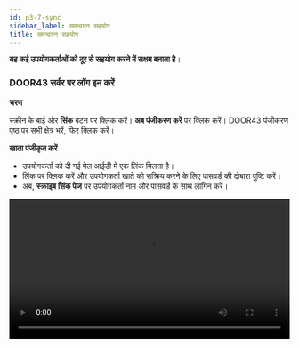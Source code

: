 ```yaml
---
id: p3-7-sync
sidebar_label: समन्वयन सहयोग
title: समन्वयन सहयोग
---
```

**यह कई उपयोगकर्ताओं को दूर से सहयोग करने में सक्षम बनाता है**।

### DOOR43 सर्वर पर लॉग इन करें ###

 **चरण**

स्क्रीन के बाई ओर **सिंक** बटन पर क्लिक करें।
**अब पंजीकरण करें** पर क्लिक करें। DOOR43 पंजीकरण पृष्ठ पर सभी क्षेत्र भरें, फिर क्लिक करें।

**खाता पंजीकृत करें**
- उपयोगकर्ता को दी गई मेल आईडी में एक लिंक मिलता है।
- लिंक पर क्लिक करें और उपयोगकर्ता खाते को सक्रिय करने के लिए पासवर्ड की दोबारा पुष्टि करें।
- अब, **स्क्राइब सिंक पेज** पर उपयोगकर्ता नाम और पासवर्ड के साथ लॉगिन करें।
<video controls src="/assets/Logintotheserver.mov" width="100%" type="video/mov"/>

### क्लाउड सिंक ###

- अपने DOOR 43 खाते तक पहुँचने के लिए एक वैध उपयोगकर्ता नाम और पासवर्ड दर्ज करें।
- **सिंक** फलक से उस प्रोजेक्ट का चयन करें जिस पर आप काम करना चाहते हैं।
- वांछित प्रोजेक्ट का चयन करने के बाद सिंक फलक पर **क्लाउड सिंक** बटन पर क्लिक करें।
- एक प्रगति पट्टी दिखाई देगी, जो **सिंक** प्रक्रिया की स्थिति और पूर्णता दिखाएगी।
- एक बार प्रोजेक्ट सफलतापूर्वक सिंक हो जाने पर, इसे **क्लाउड प्रोजेक्ट्स** फलक के नीचे सूचीबद्ध किया जाएगा।

<video controls src="/assets/cloudsync.mov" width="100%" type="video/mp4"/>



### ऑफ़लाइन सिंक ###

**चरण**

- अपने DOOR 43 खाते तक पहुंचने के लिए एक वैध उपयोगकर्ता नाम और पासवर्ड दर्ज करें।
- क्लाउड प्रोजेक्ट्स फलक में, निर्दिष्ट फ़ील्ड में प्रोजेक्ट स्वामी का उपयोगकर्ता नाम दर्ज करें।
- वह प्रोजेक्ट चुनें जिसे आप अपने स्थानीय सिस्टम पर डाउनलोड करना चाहते हैं।
- चयनित प्रोजेक्ट को फ़िल्टर किया जाएगा, और क्लाउड प्रोजेक्ट्स फलक **ऑफ़लाइन सिंक** बटन दिखाएगा।
- **ऑफ़लाइन सिंक** बटन पर क्लिक करके, आप प्रोजेक्ट को अपने स्थानीय सिस्टम पर डाउनलोड कर सकते हैं।
- डाउनलोड किया गया प्रोजेक्ट **सिंक** फलक में दिखाई देगा।
- डाउनलोड किए गए प्रोजेक्ट को संपादित करने के लिए, प्रोजेक्ट पृष्ठ पर जाएँ और डाउनलोड किए गए प्रोजेक्ट को चुनें।
<video controls src="/assets/offlinesync.mov" width="100%" type="video/mp4"/>



<n><p><h2> किसी साझा प्रोजेक्ट में योगदान करें</h2></p></n>

**चरण**

### प्रोजेक्ट मालिक ###

- प्रोजेक्ट के मालिक को DOOR43 में लॉगिन करना होगा, https://git.door43.org/
- **सहयोग** करने के लिए प्रोजेक्ट का चयन करें।
- **सहयोगी** टैब पर क्लिक करें।
- सहयोगियों के नाम जोड़ें।
- **सहयोगी जोड़ें** का चयन करें।
- सहयोगी को प्रशासक, लिखने, या पढ़ने के रूप में पहुँच प्रदान करें।

### सहयोगकर्ता ###

- **सिंक** पेज पर जाएँ।
- DOOR43 खाते में लॉगिन करें।
- उपयोगकर्ता/सहयोगी स्क्राइब के सिंक पेज पर दिए गए फ़ील्ड में प्रोजेक्ट मालिक का नाम दर्ज कर सकता है।
- काम करने के लिए प्रोजेक्ट का चयन करें।
- ऊपर दाईं ओर **ऑफ़लाइन सिंक** पर क्लिक करें।
- प्रोजेक्ट को **स्क्राइब** के साथ समन्वयित किया जाएगा।
- नीचे बाईं ओर 'प्रोजेक्ट सिंक टू स्क्राइब सफल' बताने वाली एक अधिसूचना दिखाई देगी।
- परियोजना अब काम के लिए स्थापित की गई है।

<video controls src="/assets/collabsync.mov" width="100%" type="video/mp4"/>



### किसी प्रोजेक्ट को सिंक कैसे करें ###

**चरण**
- विंडो के बाईं ओर **सिंक** बटन पर क्लिक करें।
  (यदि आप नए उपयोगकर्ता हैं, तो DOOR43 में एक नया खाता बनाएँ)
- सिंक पेज में DOOR43 खाते में लॉगिन करें।
- सभी उपयोगकर्ता परियोजनाओं की एक सूची सिंक विंडो के बाईं ओर दिखाई देगी।
- स्क्रीन के दाईं ओर DOOR43 रिमोट सर्वर पर सहेजे गए सभी प्रोजेक्ट प्रदर्शित होंगे।
- किसी प्रोजेक्ट को स्क्रीन के दाईं ओर रखे कंटेनर में खींचें और छोड़ें।
- स्क्रीन के शीर्ष पर, उपयोगकर्ता अपलोडिंग प्रोग्रेस बार देख सकता है।
- फिर प्रोजेक्ट को DOOR43 रिमोट सर्वर पर अपलोड किया जाएगा और स्क्रीन के दाहिने कॉलम में उपयोगकर्ता को प्रदर्शित किया जाएगा।
<video controls src="/assets/syncaproject.mov" width="100%" type="video/mp4"/>

### प्रोजेक्ट मॉड्यूल से प्रोजेक्ट को सिंक कैसे करें ###

किसी प्रोजेक्ट को उपयोगकर्ता द्वारा प्रोजेक्ट मॉड्यूल से सीधे सिंक किया जा सकता है।

**चरण**

- प्रोजेक्ट मॉड्यूल पर क्लिक करें और एक प्रोजेक्ट खोलें
- **सिंक** बटन पर क्लिक करें
- अपलोडिंग प्रोग्रेस बार सबसे ऊपर प्रदर्शित होगा
- (यदि आपने अभी तक काम पूरा नहीं किया है तो DOOR43 सर्वर पर लॉगिन करें)
<video controls src="/assets/projectsync.mov" width="100%" type="video/mp4"/>

### DOOR43 रिमोट सर्वर से किसी प्रोजेक्ट को वापस सिंक करें ###

उपयोगकर्ता किसी प्रोजेक्ट को सर्वर से स्थानीय सिस्टम में **सिंक** कर सकता है। सुनिश्चित करें कि प्रोजेक्ट फ़ाइल स्थानीय सिस्टम में नहीं है अन्यथा प्रोजेक्ट फ़ाइल स्थानीय सिस्टम में मर्ज हो जाएगी।

**चरण**

- कॉलम के दाईं ओर DOOR43 खाते में लॉगिन करें **सिंक** बटन पर क्लिक करें।
- यह डोर 43 सर्वर पर प्रत्येक प्रोजेक्ट को सूचीबद्ध करता है।
- (प्रोजेक्ट को सहेजा नहीं जाना चाहिए)
- किसी प्रोजेक्ट को DOOR43 सर्वर सूची से स्क्रीन के बाईं ओर कंटेनर में खींचें और छोड़ें।
- इससे एक प्रोजेक्ट सर्वर से वापस सिंक हो जाएगा।

<video controls src="/assets/syncback.mov" width="100%" type="video/mov"/>

### किसी प्रोजेक्ट को DOOR43 रिमोट सर्वर से मर्ज करें ###


**चरण**

- **सिंक** बटन पर क्लिक करें, DOOR43 खाते में लॉगिन करें।
- यह कॉलम के दाईं ओर डोर 43 सर्वर में सभी परियोजनाओं को प्रदर्शित करता है।
- किसी प्रोजेक्ट को DOOR43 सर्वर सूची से स्क्रीन के बाईं ओर कंटेनर में खींचें और छोड़ें।
- प्रोग्रेस बार दिखाई देगा.
- (आप गिनती समाप्त होने से पहले पूर्ववत करें बटन पर क्लिक करके विलय प्रक्रिया को पूर्ववत कर सकते हैं)
- यह सर्वर से एक प्रोजेक्ट को मर्ज कर देगा।
<video controls src="/assets/merge.mov" width="100%" type="video/mov"/>